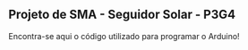 ## Projeto de SMA - Seguidor Solar - P3G4
Encontra-se aqui o código utilizado para programar o Arduino! 
